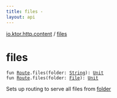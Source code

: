 ```yaml
---
title: files - 
layout: api
---
```


<div class='api-docs-breadcrumbs'><a href="index.html">io.ktor.http.content</a> / <a href="./files.html">files</a></div>

# files

<div class="signature"><code><span class="keyword">fun </span><a href="../io.ktor.routing/-route/index.html"><span class="identifier">Route</span></a><span class="symbol">.</span><span class="identifier">files</span><span class="symbol">(</span><span class="parameterName" id="io.ktor.http.content$files(io.ktor.routing.Route, kotlin.String)/folder">folder</span><span class="symbol">:</span>&nbsp;<a href="https://kotlinlang.org/api/latest/jvm/stdlib/kotlin/-string/index.html"><span class="identifier">String</span></a><span class="symbol">)</span><span class="symbol">: </span><a href="https://kotlinlang.org/api/latest/jvm/stdlib/kotlin/-unit/index.html"><span class="identifier">Unit</span></a></code></div>

<div class="signature"><code><span class="keyword">fun </span><a href="../io.ktor.routing/-route/index.html"><span class="identifier">Route</span></a><span class="symbol">.</span><span class="identifier">files</span><span class="symbol">(</span><span class="parameterName" id="io.ktor.http.content$files(io.ktor.routing.Route, java.io.File)/folder">folder</span><span class="symbol">:</span>&nbsp;<a href="http://docs.oracle.com/javase/6/docs/api/java/io/File.html"><span class="identifier">File</span></a><span class="symbol">)</span><span class="symbol">: </span><a href="https://kotlinlang.org/api/latest/jvm/stdlib/kotlin/-unit/index.html"><span class="identifier">Unit</span></a></code></div>

Sets up routing to serve all files from <a href="files.html#io.ktor.http.content$files(io.ktor.routing.Route, kotlin.String)/folder">folder</a>

